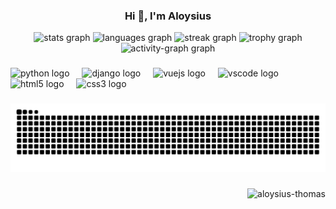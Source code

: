 <h3 align="center">Hi 👋, I'm Aloysius</h3>

<div align="center">
  <img src="https://github-readme-stats.vercel.app/api?username=aloysius-thomas&hide_title=true&hide_rank=true&show_icons=true&include_all_commits=true&count_private=true&disable_animations=false&theme=merko&locale=en&hide_border=true&order=1" height="150" alt="stats graph"  />
  <img src="https://github-readme-stats.vercel.app/api/top-langs?username=aloysius-thomas&locale=en&hide_title=true&layout=compact&card_width=320&langs_count=5&theme=merko&hide_border=true&order=2" height="150" alt="languages graph"  />  
  <img src="https://streak-stats.demolab.com?user=aloysius-thomas&locale=en&mode=daily&theme=merko&hide_border=true&border_radius=5&order=3" height="150" width="100%" alt="streak graph"  />
  <img src="https://github-profile-trophy.vercel.app?username=aloysius-thomas&theme=dracula&column=-1&row=1&margin-w=4&margin-h=4&no-bg=true&no-frame=true&order=4" height="150" alt="trophy graph"  />
  <img src="https://github-readme-activity-graph.vercel.app/graph?username=aloysius-thomas&radius=16&theme=nord&area=true&order=5&hide_border=true&hide_title=true" height="auto" alt="activity-graph graph"  />
</div>

###

<div align="left">
  <img src="https://cdn.jsdelivr.net/gh/devicons/devicon/icons/python/python-original.svg" height="40" alt="python logo"  />
  <img width="12" />
  <img src="https://cdn.jsdelivr.net/gh/devicons/devicon/icons/django/django-plain.svg" height="40" alt="django logo"  />
  <img width="12" />
  <img src="https://cdn.jsdelivr.net/gh/devicons/devicon/icons/vuejs/vuejs-original.svg" height="40" alt="vuejs logo"  />
  <img width="12" />
  <img src="https://cdn.jsdelivr.net/gh/devicons/devicon/icons/vscode/vscode-original.svg" height="40" alt="vscode logo"  />
  <img width="12" />
  <img src="https://cdn.jsdelivr.net/gh/devicons/devicon/icons/html5/html5-original.svg" height="40" alt="html5 logo"  />
  <img width="12" />
  <img src="https://cdn.jsdelivr.net/gh/devicons/devicon/icons/css3/css3-original.svg" height="40" alt="css3 logo"  />
</div>

###

<img src="https://raw.githubusercontent.com/aloysius-thomas/aloysius-thomas/output/snake.svg" alt="Snake animation" />

###
<div>
<p align="right"> <img src="https://komarev.com/ghpvc/?username=aloysius-thomas&label=Visitors&color=000000&style=flat" alt="aloysius-thomas" /> </p>
</div>
